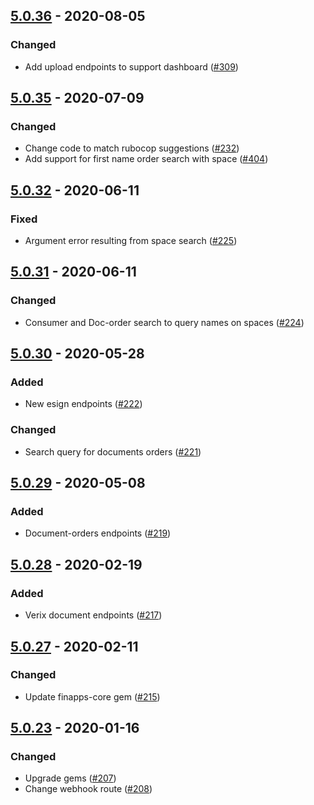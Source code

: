 ## [5.0.36] - 2020-08-05

### Changed
* Add upload endpoints to support dashboard ([#309][i309])

[i309]: https://github.com/finapps/tenant-dashboard-react/issues/309

[5.0.36]: https://github.com/finapps/ruby-client/compare/5.0.35...5.0.36

## [5.0.35] - 2020-07-09

### Changed
* Change code to match rubocop suggestions ([#232][i232])
* Add support for first name order search with space ([#404][i404])

[i232]: https://github.com/finapps/ruby-client/issues/232
[i404]: https://github.com/finapps/tenant-dashboard-react/issues/404

[5.0.35]: https://github.com/finapps/ruby-client/compare/5.0.34...5.0.35

## [5.0.32] - 2020-06-11

### Fixed
* Argument error resulting from space search ([#225][i225])

[i225]: https://github.com/finapps/ruby-client/issues/225

[5.0.32]: https://github.com/finapps/ruby-client/compare/5.0.31...5.0.32

## [5.0.31] - 2020-06-11

### Changed
* Consumer and Doc-order search to query names on spaces ([#224][i224])

[i224]: https://github.com/finapps/ruby-client/issues/224

[5.0.31]: https://github.com/finapps/ruby-client/compare/5.0.30...5.0.31

## [5.0.30] - 2020-05-28

### Added
* New esign endpoints ([#222][i222])

### Changed
* Search query for documents orders ([#221][i221])

[i221]: https://github.com/finapps/ruby-client/issues/221
[i222]: https://github.com/finapps/ruby-client/issues/222

[5.0.30]: https://github.com/finapps/ruby-client/compare/5.0.29...5.0.30

## [5.0.29] - 2020-05-08

### Added
* Document-orders endpoints ([#219][i219])

[i219]: https://github.com/finapps/ruby-client/issues/219

[5.0.29]: https://github.com/finapps/ruby-client/compare/5.0.28...5.0.29

## [5.0.28] - 2020-02-19

### Added
* Verix document endpoints ([#217][i217])

[i217]: https://github.com/finapps/ruby-client/issues/217

[5.0.28]: https://github.com/finapps/ruby-client/compare/5.0.27...5.0.28

## [5.0.27] - 2020-02-11

### Changed
* Update finapps-core gem ([#215][i215])

[i215]: https://github.com/finapps/ruby-client/issues/215

[5.0.27]: https://github.com/finapps/ruby-client/compare/5.0.26...5.0.27

## [5.0.23] - 2020-01-16

### Changed
* Upgrade gems ([#207][i207])
* Change webhook route ([#208][i209])

[i207]: https://github.com/finapps/ruby-client/issues/207
[i209]: https://github.com/finapps/ruby-client/issues/209

[5.0.23]: https://github.com/finapps/ruby-client/compare/5.0.22...5.0.23
